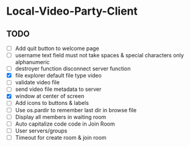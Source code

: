 # Local-Video-Party-Client

## TODO

- [ ] Add quit button to welcome page
- [ ] username text field must not take spaces & special characters only alphanumeric
- [ ] destroyer function disconnect server function
- [X] file explorer default file type video
- [ ] validate video file
- [ ] send video file metadata to server
- [X] window at center of screen
- [ ] Add icons to buttons & labels
- [ ] Use os.pardir to remember last dir in browse file
- [ ] Display all members in waiting room
- [ ] Auto capitalize code code in Join Room
- [ ] User servers/groups
- [ ] Timeout for create room & join room

